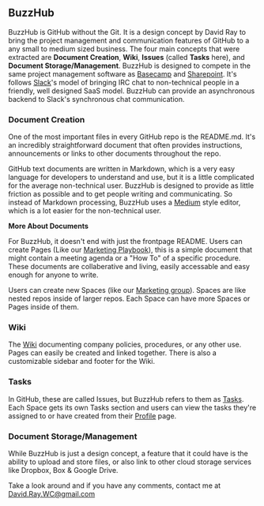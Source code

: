 ## BuzzHub

BuzzHub is GitHub without the Git. It is a design concept by David Ray to bring the project management and communication features of GitHub to a any small to medium sized business. The four main concepts that were extracted are **Document Creation**, **Wiki**, **Issues** (called **Tasks** here), and **Document Storage/Management**. BuzzHub is designed to compete in the same project management software as [Basecamp](https://basecamp.com/) and [Sharepoint](https://products.office.com/en-us/sharepoint/collaboration). It's follows [Slack](https://slack.com/)'s model of bringing IRC chat to non-technical people in a friendly, well designed SaaS model. BuzzHub can provide an asynchronous backend to Slack's synchronous chat communication.

### Document Creation

One of the most important files in every GitHub repo is the README.md. It's an incredibly straightforward document that often provides instructions, announcements or links to other documents throughout the repo.

GitHub text documents are written in Markdown, which is a very easy language for developers to understand and use, but it is a little complicated for the average non-technical user. BuzzHub is designed to provide as little friction as possible and to get people writing and communicating. So instead of Markdown processing, BuzzHub uses a [Medium](http://medium.com) style editor, which is a lot easier for the non-technical user.

**More About Documents**

For BuzzHub, it doesn't end with just the frontpage README. Users can create Pages (Like our [Marketing Playbook](http://buzzhub.daplgray.com/marketing-playbook)), this is a simple document that might contain a meeting agenda or a "How To" of a specific procedure. These documents are collaberative and living, easily accessable and easy enough for anyone to write.

Users can create new Spaces (like our [Marketing group](http://buzzhub.daplgray.com/marketing-site)). Spaces are like nested repos inside of larger repos. Each Space can have more Spaces or Pages inside of them.

### Wiki

The [Wiki](http://buzzhub.daplgray.com/wiki) documenting company policies, procedures, or any other use. Pages can easily be created and linked together. There is also a customizable sidebar and footer for the Wiki.

### Tasks

In GitHub, these are called Issues, but BuzzHub refers to them as [Tasks](http://buzzhub.daplgray.com/home-tasks-index). Each Space gets its own Tasks section and users can view the tasks they're assigned to or have created from their [Profile](http://buzzhub.daplgray.com/user-page) page.

### Document Storage/Management

While BuzzHub is just a design concept, a feature that it could have is the ability to upload and store files, or also link to other cloud storage services like Dropbox, Box & Google Drive.

Take a look around and if you have any comments, contact me at David.Ray.WC@gmail.com
